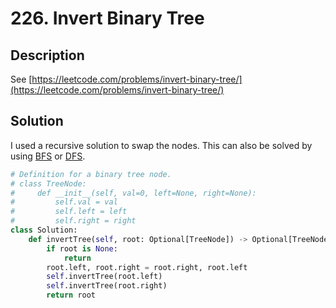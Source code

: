 # 226. Invert Binary Tree

## Description

See [https://leetcode.com/problems/invert-binary-tree/](https://leetcode.com/problems/invert-binary-tree/)

## Solution

I used a recursive solution to swap the nodes. This can also be solved by using [BFS](../../algorithms/breadth-first-search-bfs.md) or [DFS](../../algorithms/depth-first-search-dfs.md).

```python
# Definition for a binary tree node.
# class TreeNode:
#     def __init__(self, val=0, left=None, right=None):
#         self.val = val
#         self.left = left
#         self.right = right
class Solution:
    def invertTree(self, root: Optional[TreeNode]) -> Optional[TreeNode]:
        if root is None:
            return
        root.left, root.right = root.right, root.left
        self.invertTree(root.left)
        self.invertTree(root.right)
        return root
```
